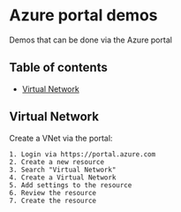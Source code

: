 # Azure portal demos
Demos that can be done via the Azure portal

## Table of contents
* [Virtual Network](#virtual-network)

## Virtual Network
Create a VNet via the portal:

```
1. Login via https://portal.azure.com
2. Create a new resource
3. Search "Virtual Network"
4. Create a Virtual Network 
5. Add settings to the resource 
6. Review the resource
7. Create the resource
```
